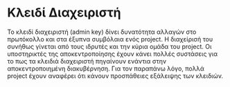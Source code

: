 # Κλειδί Διαχειριστή

Το κλειδί διαχειριστή (admin key) δίνει δυνατότητα αλλαγών στο πρωτόκολλο και στα έξυπνα συμβόλαια ενός project. Η διαχείρισή του συνήθως γίνεται από τους ιδρυτές και την κύρια ομάδα του project. Οι υποστηρικτές της αποκεντροποίησης έχουν κάνει πολλές συστάσεις για το πως τα κλειδιά διαχειριστή πηγαίνουν ενάντια στην αποκεντροποιημένη διακυβέρνηση. Για τον παραπάνω λόγο, πολλά project έχουν αναφέρει ότι κάνουν προσπάθειες εξάλειψης των κλειδιών.
